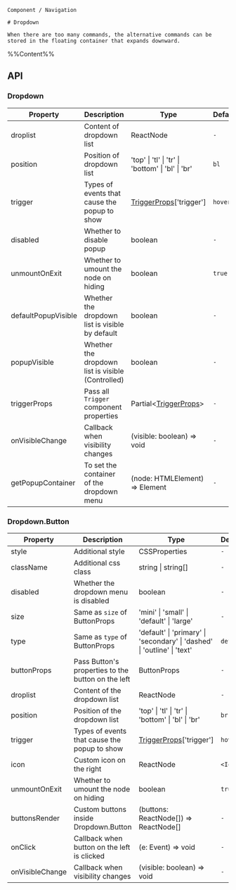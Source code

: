 `````
Component / Navigation

# Dropdown

When there are too many commands, the alternative commands can be stored in the floating container that expands downward.
`````

%%Content%%

## API

### Dropdown

|Property|Description|Type|DefaultValue|Version|
|---|---|---|---|---|
|droplist|Content of dropdown list|ReactNode |`-`|-|
|position|Position of dropdown list|'top' \| 'tl' \| 'tr' \| 'bottom' \| 'bl' \| 'br' |`bl`|-|
|trigger|Types of events that cause the popup to show|[TriggerProps](trigger#trigger)['trigger'] |`hover`|-|
|disabled|Whether to disable popup|boolean |`-`|2.16.0|
|unmountOnExit|Whether to umount the node on hiding|boolean |`true`|-|
|defaultPopupVisible|Whether the dropdown list is visible by default|boolean |`-`|-|
|popupVisible|Whether the dropdown list is visible (Controlled)|boolean |`-`|-|
|triggerProps|Pass all `Trigger` component properties|Partial&lt;[TriggerProps](trigger#trigger)&gt; |`-`|-|
|onVisibleChange|Callback when visibility changes|(visible: boolean) => void |`-`|-|
|getPopupContainer|To set the container of the dropdown menu|(node: HTMLElement) => Element |`-`|-|

### Dropdown.Button

|Property|Description|Type|DefaultValue|Version|
|---|---|---|---|---|
|style|Additional style|CSSProperties |`-`|-|
|className|Additional css class|string \| string[] |`-`|-|
|disabled|Whether the dropdown menu is disabled|boolean |`-`|2.6.0|
|size|Same as `size` of ButtonProps|'mini' \| 'small' \| 'default' \| 'large' |`-`|-|
|type|Same as `type` of ButtonProps|'default' \| 'primary' \| 'secondary' \| 'dashed' \| 'outline' \| 'text' |`default`|-|
|buttonProps|Pass Button's properties to the button on the left|ButtonProps |`-`|-|
|droplist|Content of the dropdown list|ReactNode |`-`|-|
|position|Position of the dropdown list|'top' \| 'tl' \| 'tr' \| 'bottom' \| 'bl' \| 'br' |`br`|-|
|trigger|Types of events that cause the popup to show|[TriggerProps](trigger#trigger)['trigger'] |`hover`|-|
|icon|Custom icon on the right|ReactNode |`<IconMore />`|-|
|unmountOnExit|Whether to umount the node on hiding|boolean |`true`|-|
|buttonsRender|Custom buttons inside Dropdown.Button|(buttons: ReactNode[]) => ReactNode[] |`-`|-|
|onClick|Callback when button on the left is clicked|(e: Event) => void |`-`|-|
|onVisibleChange|Callback when visibility changes|(visible: boolean) => void |`-`|-|
